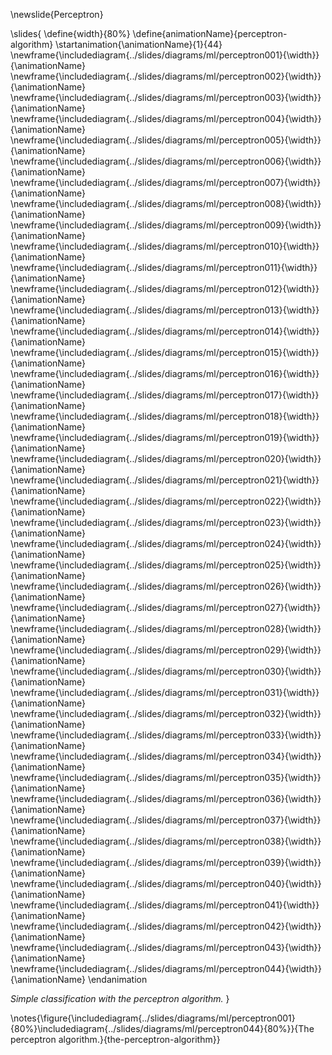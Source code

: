 \newslide{Perceptron}

\slides{
\define{width}{80%}
\define{animationName}{perceptron-algorithm}
\startanimation{\animationName}{1}{44}
\newframe{\includediagram{../slides/diagrams/ml/perceptron001}{\width}}{\animationName}
\newframe{\includediagram{../slides/diagrams/ml/perceptron002}{\width}}{\animationName}
\newframe{\includediagram{../slides/diagrams/ml/perceptron003}{\width}}{\animationName}
\newframe{\includediagram{../slides/diagrams/ml/perceptron004}{\width}}{\animationName}
\newframe{\includediagram{../slides/diagrams/ml/perceptron005}{\width}}{\animationName}
\newframe{\includediagram{../slides/diagrams/ml/perceptron006}{\width}}{\animationName}
\newframe{\includediagram{../slides/diagrams/ml/perceptron007}{\width}}{\animationName}
\newframe{\includediagram{../slides/diagrams/ml/perceptron008}{\width}}{\animationName}
\newframe{\includediagram{../slides/diagrams/ml/perceptron009}{\width}}{\animationName}
\newframe{\includediagram{../slides/diagrams/ml/perceptron010}{\width}}{\animationName}
\newframe{\includediagram{../slides/diagrams/ml/perceptron011}{\width}}{\animationName}
\newframe{\includediagram{../slides/diagrams/ml/perceptron012}{\width}}{\animationName}
\newframe{\includediagram{../slides/diagrams/ml/perceptron013}{\width}}{\animationName}
\newframe{\includediagram{../slides/diagrams/ml/perceptron014}{\width}}{\animationName}
\newframe{\includediagram{../slides/diagrams/ml/perceptron015}{\width}}{\animationName}
\newframe{\includediagram{../slides/diagrams/ml/perceptron016}{\width}}{\animationName}
\newframe{\includediagram{../slides/diagrams/ml/perceptron017}{\width}}{\animationName}
\newframe{\includediagram{../slides/diagrams/ml/perceptron018}{\width}}{\animationName}
\newframe{\includediagram{../slides/diagrams/ml/perceptron019}{\width}}{\animationName}
\newframe{\includediagram{../slides/diagrams/ml/perceptron020}{\width}}{\animationName}
\newframe{\includediagram{../slides/diagrams/ml/perceptron021}{\width}}{\animationName}
\newframe{\includediagram{../slides/diagrams/ml/perceptron022}{\width}}{\animationName}
\newframe{\includediagram{../slides/diagrams/ml/perceptron023}{\width}}{\animationName}
\newframe{\includediagram{../slides/diagrams/ml/perceptron024}{\width}}{\animationName}
\newframe{\includediagram{../slides/diagrams/ml/perceptron025}{\width}}{\animationName}
\newframe{\includediagram{../slides/diagrams/ml/perceptron026}{\width}}{\animationName}
\newframe{\includediagram{../slides/diagrams/ml/perceptron027}{\width}}{\animationName}
\newframe{\includediagram{../slides/diagrams/ml/perceptron028}{\width}}{\animationName}
\newframe{\includediagram{../slides/diagrams/ml/perceptron029}{\width}}{\animationName}
\newframe{\includediagram{../slides/diagrams/ml/perceptron030}{\width}}{\animationName}
\newframe{\includediagram{../slides/diagrams/ml/perceptron031}{\width}}{\animationName}
\newframe{\includediagram{../slides/diagrams/ml/perceptron032}{\width}}{\animationName}
\newframe{\includediagram{../slides/diagrams/ml/perceptron033}{\width}}{\animationName}
\newframe{\includediagram{../slides/diagrams/ml/perceptron034}{\width}}{\animationName}
\newframe{\includediagram{../slides/diagrams/ml/perceptron035}{\width}}{\animationName}
\newframe{\includediagram{../slides/diagrams/ml/perceptron036}{\width}}{\animationName}
\newframe{\includediagram{../slides/diagrams/ml/perceptron037}{\width}}{\animationName}
\newframe{\includediagram{../slides/diagrams/ml/perceptron038}{\width}}{\animationName}
\newframe{\includediagram{../slides/diagrams/ml/perceptron039}{\width}}{\animationName}
\newframe{\includediagram{../slides/diagrams/ml/perceptron040}{\width}}{\animationName}
\newframe{\includediagram{../slides/diagrams/ml/perceptron041}{\width}}{\animationName}
\newframe{\includediagram{../slides/diagrams/ml/perceptron042}{\width}}{\animationName}
\newframe{\includediagram{../slides/diagrams/ml/perceptron043}{\width}}{\animationName}
\newframe{\includediagram{../slides/diagrams/ml/perceptron044}{\width}}{\animationName}
\endanimation

*Simple classification with the perceptron algorithm.*
}

\notes{\figure{\includediagram{../slides/diagrams/ml/perceptron001}{80%}\includediagram{../slides/diagrams/ml/perceptron044}{80%}}{The perceptron algorithm.}{the-perceptron-algorithm}}
